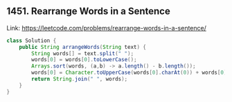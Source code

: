 ## 1451. Rearrange Words in a Sentence
Link: https://leetcode.com/problems/rearrange-words-in-a-sentence/

```java
class Solution {
    public String arrangeWords(String text) {
        String words[] = text.split(" ");
        words[0] = words[0].toLowerCase();
        Arrays.sort(words, (a,b) -> a.length() - b.length());
        words[0] = Character.toUpperCase(words[0].charAt(0)) + words[0].substring(1);
        return String.join(" ", words);
    }
}

```